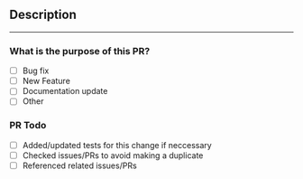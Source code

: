 ## Description

<!-- Description of what the PR solves -->

---

### What is the purpose of this PR?

- [ ] Bug fix
- [ ] New Feature
- [ ] Documentation update
- [ ] Other

### PR Todo

- [ ] Added/updated tests for this change if neccessary
- [ ] Checked issues/PRs to avoid making a duplicate
- [ ] Referenced related issues/PRs
